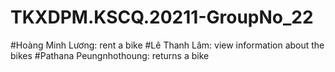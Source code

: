 # TKXDPM.KSCQ.20211-GroupNo_22

#Hoàng Minh Lương: rent a bike
#Lê Thanh Lâm: view information about the bikes
#Pathana Peungnhothoung: returns a bike
